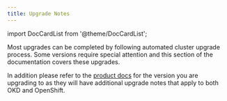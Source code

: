 ```yaml
---
title: Upgrade Notes
---
```


import DocCardList from '@theme/DocCardList';

Most upgrades can be completed by following automated cluster upgrade process. Some versions require special attention and this section of the documentation covers these upgrades.

In addition please refer to the <a href="https://docs.okd.io/latest/updating/index.html" target="_blank">product docs</a> for the version you are upgrading to as they will have additional upgrade notes that apply to both OKD and OpenShift.

<DocCardList />


